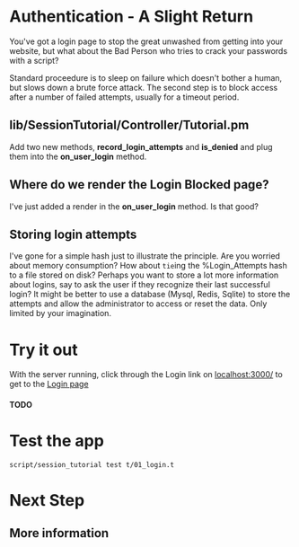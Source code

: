# Authentication - A Slight Return

You've got a login page to stop the great unwashed from getting into your website,
but what about the Bad Person who tries to crack your passwords with a script?

Standard proceedure is to sleep on failure which doesn't bother a human,
but slows down a brute force attack.
The second step is to block access after a number of failed attempts,
usually for a timeout period.

## lib/SessionTutorial/Controller/Tutorial.pm
Add two new methods, **record_login_attempts** and **is_denied**
and plug them into the **on_user_login** method.

## Where do we render the Login Blocked page?
I've just added a render in the **on_user_login** method.
Is that good?

## Storing login attempts

I've gone for a simple hash just to illustrate the principle.
Are you worried about memory consumption?
How about `tie`ing the %Login_Attempts hash to a file stored on disk?
Perhaps you want to store a lot more information about logins,
say to ask the user if they recognize their last successful login?
It might be better to use a database (Mysql, Redis, Sqlite) to store 
the attempts and allow the administrator to access or reset the data.
Only limited by your imagination.

# Try it out
With the server running,
click through the Login link on [localhost:3000/](http://localhost:3000/)
to get to the [Login page](http://localhost:3000/login)

#### TODO ####

# Test the app

```
script/session_tutorial test t/01_login.t
```

# Next Step


## More information

